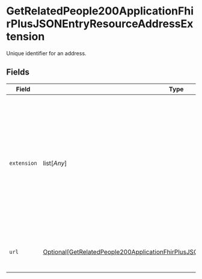 # GetRelatedPeople200ApplicationFhirPlusJSONEntryResourceAddressExtension

Unique identifier for an address.


## Fields

| Field                                                                                                                                                                                              | Type                                                                                                                                                                                               | Required                                                                                                                                                                                           | Description                                                                                                                                                                                        |
| -------------------------------------------------------------------------------------------------------------------------------------------------------------------------------------------------- | -------------------------------------------------------------------------------------------------------------------------------------------------------------------------------------------------- | -------------------------------------------------------------------------------------------------------------------------------------------------------------------------------------------------- | -------------------------------------------------------------------------------------------------------------------------------------------------------------------------------------------------- |
| `extension`                                                                                                                                                                                        | list[*Any*]                                                                                                                                                                                        | :heavy_minus_sign:                                                                                                                                                                                 | Specification of address key system and address key value. Contains exactly two items: one describing the code system the Address Key uses, and the other specifying the value of the Address Key. |
| `url`                                                                                                                                                                                              | [Optional[GetRelatedPeople200ApplicationFhirPlusJSONEntryResourceAddressExtensionURL]](../../models/operations/getrelatedpeople200applicationfhirplusjsonentryresourceaddressextensionurl.md)      | :heavy_minus_sign:                                                                                                                                                                                 | URL of specification of the AddressKey extension.                                                                                                                                                  |